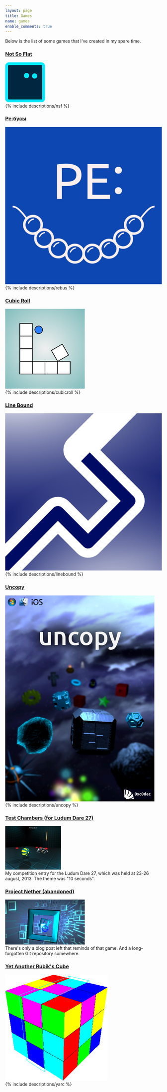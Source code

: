 ```yaml
---
layout: page
title: Games
name: games
enable_comments: true
---
```


Below is the list of some games that I've created in my spare time.

<h3><a href="/nsf/">Not So Flat</a></h3>
<div class="row">
	<div class="col-xs-2">
		<div class="thumbnail">
			<a href="/nsf/"><img src="../nsf/icon.png" alt="..."></a>
		</div>
	</div>
	<div class="col-xs-9">
		{% include descriptions/nsf %}
	</div>
</div>

<h3><a href="/rebus/">Ре:бусы</a></h3>
<div class="row">
	<div class="col-xs-2">
		<div class="thumbnail">
			<a href="/rebus/"><img src="../rebus/icon.png" alt="..."></a>
		</div>
	</div>
	<div class="col-xs-9">
		{% include descriptions/rebus %}
	</div>
</div>

<h3><a href="/cubicroll/">Cubic Roll</a></h3>
<div class="row">
	<div class="col-xs-2">
		<div class="thumbnail">
			<a href="/cubicroll/"><img src="../cubicroll/icon.png" alt="..."></a>
		</div>
	</div>
	<div class="col-xs-9">
		{% include descriptions/cubicroll %}
	</div>
</div>

<h3><a href="/line-bound/">Line Bound</a></h3>
<div class="row">
	<div class="col-xs-2">
		<div class="thumbnail">
			<a href="/line-bound/"><img src="../line-bound/icon.png" alt="..."></a>
		</div>
	</div>
	<div class="col-xs-9">
		{% include descriptions/linebound %}
	</div>
</div>

<h3><a href="/uncopy/">Uncopy</a></h3>
<div class="row">
	<div class="col-xs-2">
		<div class="thumbnail">
			<a href="/uncopy/"><img src="../uncopy/boxshot.png" alt="..."></a>
		</div>
	</div>
	<div class="col-xs-9">
		{% include descriptions/uncopy %}
	</div>
</div>

<h3><a target="_blank" href="http://www.ludumdare.com/compo/ludum-dare-27/?action=preview&uid=20100">Test Chambers (for Ludum Dare 27)</a></h3>
<div class="row">
	<div class="col-xs-2">
		<div class="thumbnail">
			<a target="_blank" href="http://www.ludumdare.com/compo/ludum-dare-27/?action=preview&uid=20100"><img src="../data/test_chambers_icon.jpg" alt="..."></a>
		</div>
	</div>
	<div class="col-xs-9">
		My competition entry for the Ludum Dare 27, which was held at 23-26 august, 2013. The theme was "10 seconds".
	</div>
</div>

<h3><a href="/2013/05/22/nether-devblog-intro.html">Project Nether (abandoned)</a></h3>
<div class="row">
	<div class="col-xs-2">
		<div class="thumbnail">
			<a href="/2013/05/22/nether-devblog-intro.html"><img src="../data/nether_icon.png" alt="..."></a>
		</div>
	</div>
	<div class="col-xs-9">
		There's only a blog post left that reminds of that game. And a long-forgotten Git repository somewhere.
	</div>
</div>

<h3><a href="/yarc/">Yet Another Rubik's Cube</a></h3>
<div class="row">
	<div class="col-xs-2">
		<div class="thumbnail">
			<a href="/yarc/"><img src="../yarc/yarc.png" alt="..."></a>
		</div>
	</div>
	<div class="col-xs-9">
		{% include descriptions/yarc %}
	</div>
</div>
